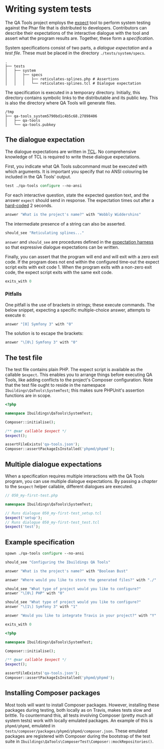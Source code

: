 Writing system tests
====================

The QA Tools project employs the [expect][man-expect] tool to perform system
testing against the Phar file that is distributed to developers. Contributors
can describe their expectations of the interactive dialogue with the tool and
assert what the program results are. Together, these form a *specification*.

System specifications consist of two parts, a *dialogue expectation* and a
*test file*. These must be placed in the directory `./tests/system/specs`.

    .
    ├── tests
    │   ├── system
    │   │   ├── specs
    │   │   │   ├── reticulates-splines.php # Assertions
    │   │   │   └── reticulates-splines.tcl # Dialogue expectation

The specification is executed in a temporary directory. Initially, this
directory contains symbolic links to the distributable and its public key. This
is also the directory where QA Tools will generate files.

    /tmp
    ├── qa-tools_system5790bd1c4b5c68.27898406
    │   ├── qa-tools
    │   └── qa-tools.pubkey

[man-expect]: http://linux.die.net/man/1/expect

## The dialogue expectation

The dialogue expectations are written in [TCL][wiki-tcl]. No comprehensive
knowledge of TCL is required to write these dialogue expectations.

First, you indicate what QA Tools subcommand must be executed with which
arguments. It is important you specify that no ANSI colouring be included in the
QA Tools' output.

```tcl
test ./qa-tools configure --no-ansi
```

For each interactive question, state the expected question text, and the answer
`expect` should send in response. The expectation times out after a
[hard-coded][expectation-harness] 2 seconds.

```tcl
answer "What is the project's name?" with "Wobbly Widdershins"
```

The intermediate presence of a string can also be asserted.

```tcl
should_see "Reticulating splines..."
```

`answer` and `should_see` are procedures defined in the
[expectation harness][expectation-harness] so that expressive dialogue
expectations can be written.

Finally, you can assert that the program will end and will exit with a zero
exit code. If the program does not end within the configured time-out the expect
script exits with exit code 1. When the program exits with a non-zero exit code,
the expect script exits with the same exit code.

```tcl
exits_with 0
```

[wiki-tcl]: https://en.wikipedia.org/wiki/Tcl
[expectation-harness]: ../../tests/system/harness.tcl

### Pitfalls

One pitfall is the use of brackets in strings; these execute commands. The below
snippet, expecting a specific multiple-choice answer, attempts to execute `0`:

```tcl
answer "[0] Symfony 3" with "0"
```

The solution is to escape the brackets:

```tcl
answer "\[0\] Symfony 3" with "0"
```

## The test file

The test file contains plain PHP. The expect script is available as the callable
`$expect`. This enables you to arrange things before executing QA Tools, like
adding conflicts to the project's Composer configuration. Note that the test
file ought to reside in the namespace `Ibuildings\QaTools\SystemTest`; this 
makes sure PHPUnit's assertion functions are in scope.

```php
<?php

namespace Ibuildings\QaTools\SystemTest;

Composer::initialise();

/** @var callable $expect */
$expect();

assertFileExists('qa-tools.json');
Composer::assertPackageIsInstalled('phpmd/phpmd');
```

## Multiple dialogue expectations

When a specification requires multiple interactions with the QA Tools program,
you can use multiple dialogue expectations. By passing a *chapter* to the
 `$expect` helper callable, different dialogues are executed.

```php
// 050_my-first-test.php

namespace Ibuildings\QaTools\SystemTest;

// Runs dialogue 050_my-first-test_setup.tcl
$expect('setup');
// Runs dialogue 050_my-first-test_test.tcl
$expect('test');
```

## Example specification

```tcl
spawn ./qa-tools configure --no-ansi

should_see "Configuring the Ibuildings QA Tools"

answer "What is the project's name?" with "Boolean Bust"

answer "Where would you like to store the generated files?" with "./"

should_see "What type of project would you like to configure?"
answer "\[0\] PHP" with "0"

should_see "What type of project would you like to configure?"
answer "\[1\] Symfony 3" with "1"

answer "Would you like to integrate Travis in your project?" with "Y"

exits_with 0
```

```php
<?php

namespace Ibuildings\QaTools\SystemTest;

Composer::initialise();

/** @var callable $expect */
$expect();

assertFileExists('qa-tools.json');
Composer::assertPackageIsInstalled('phpmd/phpmd');
```

## Installing Composer packages

Most tools will want to install Composer packages. However, installing these
packages during testing, both locally as on Travis, makes tests slow and
brittle. To countermand this, all tests involving Composer (pretty much all
system tests) work with locally emulated packages. An example of this is
`phpmd/phpmd`, emulated in `tests/composer/packages/phpmd/phpmd/composer.json`.
These emulated packages are registered with Composer during the bootstrap of the
test suite in `Ibuildings\QaTools\ComposerTest\Composer::mockRepositories()`.
